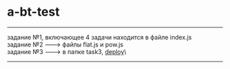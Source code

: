 # a-bt-test
***
задание №1, включающее 4 задачи находится в файле index.js\
задание №2 ---> файлы flat.js и pow.js\
задание №3 ---> в папке task3,  [deploy](https://krooshk.github.io/a-bt-test/)\
 ***
